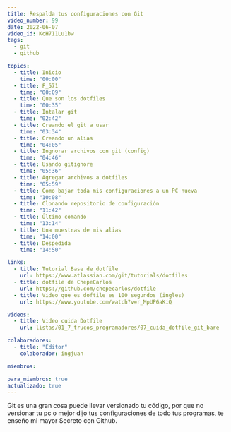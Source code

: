 ```yaml
---
title: Respalda tus configuraciones con Git
video_number: 99
date: 2022-06-07
video_id: KcH711Lu1bw
tags:
  - git
  - github

topics:
  - title: Inicio
    time: "00:00"
  - title: F_571
    time: "00:09"
  - title: Que son los dotfiles
    time: "00:35"
  - title: Intalar git
    time: "02:42"
  - title: Creando el git a usar
    time: "03:34"
  - title: Creando un alias
    time: "04:05"
  - title: Ingnorar archivos con git (config)
    time: "04:46"
  - title: Usando gitignore
    time: "05:36"
  - title: Agregar archivos a dotfiles
    time: "05:59"
  - title: Como bajar toda mis configuraciones a un PC nueva
    time: "10:08"
  - title: Clonando repositorio de configuración
    time: "11:42"
  - title: Último comando
    time: "13:14"
  - title: Una muestras de mis alias
    time: "14:00"
  - title: Despedida
    time: "14:50"

links:
  - title: Tutorial Base de dotfile
    url: https://www.atlassian.com/git/tutorials/dotfiles
  - title: dotfile de ChepeCarlos
    url: https://github.com/chepecarlos/dotfile
  - title: Video que es doftile es 100 segundos (ingles)
    url: https://www.youtube.com/watch?v=r_MpUP6aKiQ

videos:
  - title: Video cuida Dotfile
    url: listas/01_7_trucos_programadores/07_cuida_dotfile_git_bare

colaboradores:
  - title: "Editor"
    colaborador: ingjuan

miembros:

para_miembros: true
actualizado: true
---
```


Git es una gran cosa puede llevar versionado tu código, por que no versionar tu pc o mejor dijo tus configuraciones de todo tus programas, te enseño mi mayor Secreto con Github.
